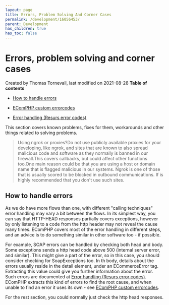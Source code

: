 ```yaml
---
layout: page
title: Errors, Problem Solving And Corner Cases
permalink: /development/16056453/
parent: Development
has_children: true
has_toc: false
---
```



# Errors, problem solving and corner cases 
Created by Thomas Tornevall, last modified on 2021-08-28
**Table of contents**
- [How to handle
  errors](#errors,problemsolvingandcornercases-howtohandleerrors)

- [EComPHP custom errorcodes](ecomphp-custom-errorcodes)
- [Error handling (Resurs error codes)](328078)

This section covers known problems, fixes for them, workarounds and
other things related to solving problems.

> Using ngrok or proxies?Do not use publicly available proxies for your
> developing, like ngrok, and sites that are known to also spread
> malicious code and software as they normally is banned in our
> firewall.This covers callbacks, but could affect other functions
> too.One main reason could be that you are using a host or domain name
> that is flagged malicious in our systems. Ngrok is one of those that
> is usually scored to be blocked in outbound communications. If is
> highly recommended that you don't use such sites.

## How to handle errors
As we do have more flows than one, with different "calling techniques"
error handling may vary a bit between the flows. In its simplest way,
you can say that HTTP-HEAD responses partially covers exceptions,
however by only listening to a code from the http header may not reveal
the cause many times. EComPHP covers most of the error handling in
different steps, and an advice is to do something similar in other
software too - if possible.

For example, SOAP errors can be handled by checking both head and body.
Some exceptions sends a http head code above 500 (internal server error,
and similar). This might give a part of the error, so in this case, you
should consider checking for SoapExceptions too. In th body, details
about the errors usually reside in the detail element, under an
ECommerceError tag. Extracting this value could give you further
information about the error. Such errors are documented at [Error
handling (Resurs error codes)](328078). EComPHP extracts this kind of
errors to find the root cause, and when unable to find an error it uses
its own - see [EComPHP custom errorcodes](ecomphp-custom-errorcodes).

For the rest section, you could normally just check the http head
responses.

